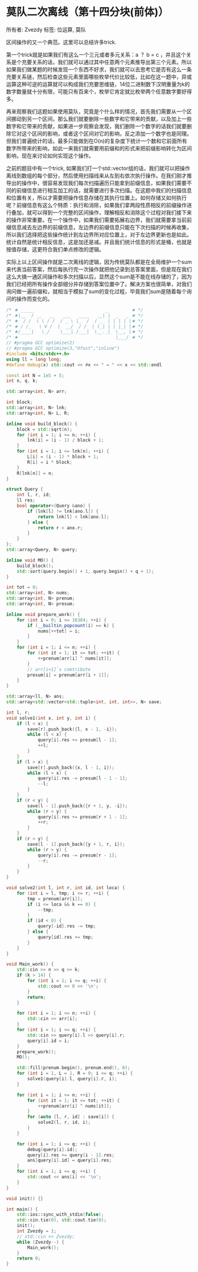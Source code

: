 # 莫队二次离线（第十四分块(前体)）

所有者: Zvezdy
标签: 位运算, 莫队

区间操作的又一个典范。这里可以总结许多trick.

第一个trick就是如果我们有这么一个三元或者多元关系：a ？ b = c ，并且这个关系是个充要关系的话，我们就可以通过其中任意两个元素推导出第三个元素。所以如果我们做某题的时候发现一个东西不好求，我们就可以去思考它是否有这么一条充要关系链，然后检查这些元素里面哪些枚举代价比较低，比如在这一题中，异或运算这种可逆的运算就可以构成我们充要思维链，14位二进制数下汉明重量为k的数字数量就十分有限，可能只有百来个，枚举它肯定就比枚举两个任意数字要好得多。

再来观察我们这题如果使用莫队，究竟是个什么样的情况，首先我们需要从一个区间挪动到另一个区间，那么我们就要删除一些数字和它带来的贡献，以及加上一些数字和它带来的贡献，如果进一步观察会发现，我们删除一个数字的话我们就要删除它对这个区间的影响，或者这个区间对它的影响，反之添加一个数字也是同理。但我们普遍统计的话，最多只能做到在O(n)的复杂度下统计一个数和它前面所有数字所带来的影响，如此一来我们就需要用前缀和的形式来把前缀影响转化为区间影响，现在来讨论如何实现这个操作。

之前的题目中有一个trick, 如果我们打一个std::vector组的话，我们就可以把操作离线到数组的每个部分，然后使用扫描线来从左到右依次执行操作。在我们刚才推导出的操作中，很容易发现我们每次扫描遍历只能拿到前缀信息，如果我们需要不同的前缀信息进行相互加工的话，就需要进行多次扫描。在这题中我们的扫描信息和位置有关，所以才需要把操作信息存储在其执行位置上。如何存储又如何执行呢？前缀信息有这么个特质：执行和消除，如果我们拿两段性质相反的前缀操作进行叠加，就可以得到一个完整的区间操作，理解相反和消除这个过程对我们接下来的操作非常重要。在一个操作中，如果我们需要拓展右边界，我们就需要拿当前前缀信息减去左边界的前缀信息，左边界的前缀信息只能在下次扫描的时候再收集，所以我们选择把这些操作统计到左边界所对应位置上，对于左边界更新也是如此。统计自然是统计相反信息，这是加还是减。并且我们统计信息的形式是桶，也就是按值存储，这更符合我们单点修改的逻辑。

实际上以上区间操作就是二次离线的逻辑，因为传统莫队都是在全局维护一个sum来代表当前答案，然后每执行完一次操作就把他记录到总答案里面，但是现在我们这么大搞一通区间操作和多次扫描以后，显然这个sum是不能在线存储的了，因为我们已经把所有操作全部细分并存储到答案位置中了。解决方案也很简单，对我们询问做一遍前缀和，就相当于模拟了sum的变化过程，毕竟我们sum是随着每个询问的操作而变化的。

```cpp
/* ★ _____                           _         ★ */
/* ★|__  / __   __   ___   ____   __| |  _   _ ★ */
/* ★  / /  \ \ / /  / _ \ |_  /  / _  | | | | |★ */
/* ★ / /_   \ V /  |  __/  / /  | (_| | | |_| |★ */
/* ★/____|   \_/    \___| /___|  \__._|  \__, |★ */
/* ★                                     |___/ ★ */
// #pragma GCC optimize(2)
// #pragma GCC optimize(3,"Ofast","inline")
#include <bits/stdc++.h>
using ll = long long;
#define debug(x) std::cout << #x << " = " << x << std::endl

const int N = 1e5 + 5;
int n, q, k;

std::array<int, N> arr;

int block;
std::array<int, N> lnk;
std::array<int, N> L, R;

inline void build_block() {
    block = std::sqrt(n);
    for (int i = 1; i <= n; ++i) {
        lnk[i] = (i - 1) / block + 1;
    }
    for (int i = 1; i <= lnk[n]; ++i) {
        L[i] = (i - 1) * block + 1;
        R[i] = i * block;
    }
    R[lnk[n]] = n;
}

struct Query {
    int l, r, id;
    ll res;
    bool operator<(Query &ano) {
        if (lnk[l] != lnk[ano.l]) {
            return lnk[l] < lnk[ano.l];
        } else {
            return r < ano.r;
        }
    }
};
std::array<Query, N> query;

inline void MO() {
    build_block();
    std::sort(query.begin() + 1, query.begin() + q + 1);
}

int tot = 0;
std::array<int, N> nums;
std::array<int, N> prenum;
std::array<int, N> presum;

inline void prepare_work() {
    for (int i = 0; i <= 16384; ++i) {
        if (__builtin_popcount(i) == k) {
            nums[++tot] = i;
        }
    }
    for (int i = 1; i <= n; ++i) {
        for (int it = 1; it <= tot; ++it) {
            ++prenum[arr[i] ^ nums[it]];
        }
        // arr[i+1]`s comtribute
        presum[i] = prenum[arr[i + 1]];
    }
}

std::array<ll, N> ans;
std::array<std::vector<std::tuple<int, int, int>>, N> save;

int l, r;
void solve1(int x, int y, int i) {
    if (l < x) {
        save[r].push_back({l, x - 1, -i});
        while (l < x) {
            query[i].res += presum[l - 1];
            ++l;
        }
    }
    if (l > x) {
        save[r].push_back({x, l - 1, i});
        while (l > x) {
            query[i].res -= presum[l - 1 - 1];
            --l;
        }
    }
    if (r < y) {
        save[l - 1].push_back({r + 1, y, -i});
        while (r < y) {
            query[i].res += presum[r + 1 - 1];
            ++r;
        }
    }
    if (r > y) {
        save[l - 1].push_back({y + 1, r, i});
        while (r > y) {
            query[i].res -= presum[r - 1];
            --r;
        }
    }
}

void solve2(int l, int r, int id, int loca) {
    for (int i = l, tmp; i <= r; ++i) {
        tmp = prenum[arr[i]];
        if (i <= loca && k == 0) {
            --tmp;
        }
        if (id < 0) {
            query[-id].res -= tmp;
        } else {
            query[id].res += tmp;
        }
    }
}

void Main_work() {
    std::cin >> n >> q >> k;
    if (k > 14) {
        for (int i = 1; i <= q; ++i) {
            std::cout << 0 << '\n';
        }
        return;
    }

    for (int i = 1; i <= n; ++i) {
        std::cin >> arr[i];
    }
    for (int i = 1; i <= q; ++i) {
        std::cin >> query[i].l >> query[i].r;
        query[i].id = i;
    }
    prepare_work();
    MO();

    std::fill(prenum.begin(), prenum.end(), 0);
    for (int i = 1, L = 1, R = 0; i <= q; ++i) {
        solve1(query[i].l, query[i].r, i);
    }

    for (int i = 1; i <= n; ++i) {
        for (int it = 1; it <= tot; ++it) {
            ++prenum[arr[i] ^ nums[it]];
        }
        for (auto [l, r, id] : save[i]) {
            solve2(l, r, id, i);
        }
    }

    for (int i = 1; i <= q; ++i) {
        debug(query[i].id);
        query[i].res += query[i - 1].res;
        ans[query[i].id] = query[i].res;
    }
    for (int i = 1; i <= q; ++i) {
        std::cout << ans[i] << '\n';
    }
}

void init() {}

int main() {
    std::ios::sync_with_stdio(false);
    std::cin.tie(0), std::cout.tie(0);
    init();
    int Zvezdy = 1;
    // std::cin >> Zvezdy;
    while (Zvezdy--) {
        Main_work();
    }
    return 0;
}
```